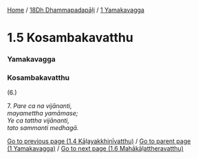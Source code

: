
[Home](/) / [18Dh Dhammapadapāḷi](../../18Dh.md) / [1 Yamakavagga](../1.md)

# 1.5 Kosambakavatthu

### Yamakavagga

### Kosambakavatthu

(6.)

7\. _Pare ca na vijānanti,_  
_mayamettha yamāmase;_  
_Ye ca tattha vijānanti,_  
_tato sammanti medhagā._  


[Go to previous page (1.4 Kāḷayakkhinīvatthu)](1.4.md) / [Go to parent page (1 Yamakavagga)](../1.md) / [Go to next page (1.6 Mahākāḷattheravatthu)](1.6.md)



